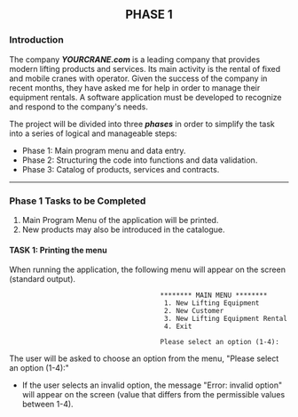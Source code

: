 ## <p align="center">PHASE 1</p>


### Introduction

The company ***YOURCRANE.com*** is a leading company that provides modern lifting products and services. Its main activity is the rental of fixed and mobile cranes
with operator. Given the success of the company in recent months, they have asked me for help in order to manage their equipment rentals. A software application must be developed to recognize and respond to the company's needs.

The project will be divided into three ***phases*** in order to simplify the task into a series of logical and manageable steps:

- Phase 1: Main program menu and data entry.
- Phase 2: Structuring the code into functions and data validation.
- Phase 3: Catalog of products, services and contracts.

---

### Phase 1 Tasks to be Completed
1. Main Program Menu of the application will be printed.
2. New products may also be introduced in the catalogue.

#### TASK 1: Printing the menu
When running the application, the following menu will appear on the screen (standard output).


                                          ******** MAIN MENU ********
                                           1. New Lifting Equipment
                                           2. New Customer
                                           3. New Lifting Equipment Rental
                                           4. Exit

                                          Please select an option (1-4):

The user will be asked to choose an option from the menu, "Please select an option (1-4):" 
* If the user selects an invalid option, the message "Error: invalid option" will appear on the screen (value that differs   from the permissible values between 1-4).


